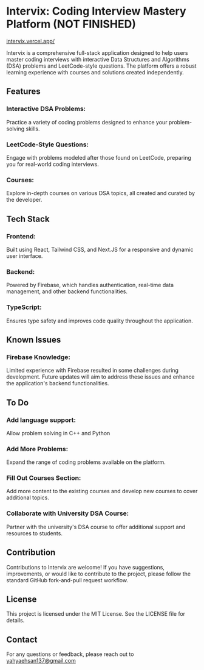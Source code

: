 # Intervix: Coding Interview Mastery Platform (NOT FINISHED)

[intervix.vercel.app/](https://intervix.vercel.app/)

Intervix is a comprehensive full-stack application designed to help users master coding interviews with interactive Data Structures and Algorithms (DSA) problems and LeetCode-style questions. The platform offers a robust learning experience with courses and solutions created independently.

## Features
### Interactive DSA Problems: 
Practice a variety of coding problems designed to enhance your problem-solving skills.
### LeetCode-Style Questions: 
Engage with problems modeled after those found on LeetCode, preparing you for real-world coding interviews.
### Courses: 
Explore in-depth courses on various DSA topics, all created and curated by the developer.

## Tech Stack
### Frontend: 
Built using React, Tailwind CSS, and Next.JS for a responsive and dynamic user interface.
### Backend: 
Powered by Firebase, which handles authentication, real-time data management, and other backend functionalities.
### TypeScript: 
Ensures type safety and improves code quality throughout the application.


## Known Issues

### Firebase Knowledge: 
Limited experience with Firebase resulted in some challenges during development. Future updates will aim to address these issues and enhance the application's backend functionalities.

## To Do
### Add language support: 
Allow problem solving in C++ and Python
### Add More Problems: 
Expand the range of coding problems available on the platform.
### Fill Out Courses Section: 
Add more content to the existing courses and develop new courses to cover additional topics.
### Collaborate with University DSA Course: 
Partner with the university's DSA course to offer additional support and resources to students.

## Contribution
Contributions to Intervix are welcome! If you have suggestions, improvements, or would like to contribute to the project, please follow the standard GitHub fork-and-pull request workflow.

## License
This project is licensed under the MIT License. See the LICENSE file for details.

## Contact
For any questions or feedback, please reach out to yahyaehsan137@gmail.com

